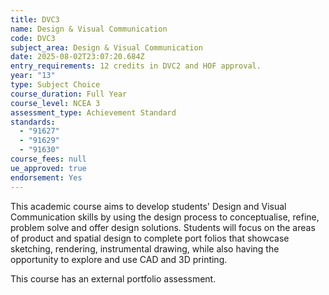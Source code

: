 ```yaml
---
title: DVC3
name: Design & Visual Communication
code: DVC3
subject_area: Design & Visual Communication
date: 2025-08-02T23:07:20.684Z
entry_requirements: 12 credits in DVC2 and HOF approval.
year: "13"
type: Subject Choice
course_duration: Full Year
course_level: NCEA 3
assessment_type: Achievement Standard
standards:
  - "91627"
  - "91629"
  - "91630"
course_fees: null
ue_approved: true
endorsement: Yes
---
```

This academic course aims to develop students' Design and Visual Communication skills by using the design process to conceptualise, refine, problem solve and offer design solutions. Students will focus on the areas of product and spatial design to complete port folios that showcase sketching, rendering, instrumental drawing, while also having the opportunity to explore and use CAD and 3D printing.

This course has an external portfolio assessment.
